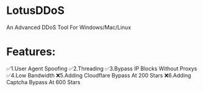 # LotusDDoS
An Advanced DDoS Tool For Windows/Mac/Linux  
# Features: 
✅1.User Agent Spoofing 
✅2.Threading 
✅3.Bypass IP Blocks Without Proxys 
✅4.Low Bandwidth
❌5.Adding Cloudflare Bypass At 200 Stars
❌6.Adding Captcha Bypass At 600 Stars
